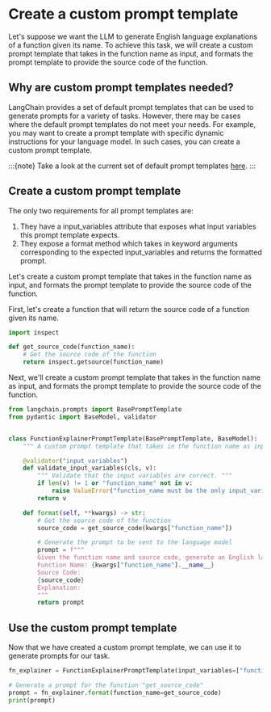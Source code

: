 # Create a custom prompt template

Let's suppose we want the LLM to generate English language explanations of a function given its name. To achieve this task, we will create a custom prompt template that takes in the function name as input, and formats the prompt template to provide the source code of the function.

## Why are custom prompt templates needed?

LangChain provides a set of default prompt templates that can be used to generate prompts for a variety of tasks. However, there may be cases where the default prompt templates do not meet your needs. For example, you may want to create a prompt template with specific dynamic instructions for your language model. In such cases, you can create a custom prompt template.

:::{note}
Take a look at the current set of default prompt templates [here](../getting_started.md).
:::
<!-- TODO(shreya): Add correct link here. -->

## Create a custom prompt template

The only two requirements for all prompt templates are:

1. They have a input_variables attribute that exposes what input variables this prompt template expects.
2. They expose a format method which takes in keyword arguments corresponding to the expected input_variables and returns the formatted prompt.

Let's create a custom prompt template that takes in the function name as input, and formats the prompt template to provide the source code of the function.

First, let's create a function that will return the source code of a function given its name.

```python
import inspect

def get_source_code(function_name):
    # Get the source code of the function
    return inspect.getsource(function_name)
```

Next, we'll create a custom prompt template that takes in the function name as input, and formats the prompt template to provide the source code of the function.

```python
from langchain.prompts import BasePromptTemplate
from pydantic import BaseModel, validator


class FunctionExplainerPromptTemplate(BasePromptTemplate, BaseModel):
    """ A custom prompt template that takes in the function name as input, and formats the prompt template to provide the source code of the function. """

    @validator("input_variables")
    def validate_input_variables(cls, v):
        """ Validate that the input variables are correct. """
        if len(v) != 1 or "function_name" not in v:
            raise ValueError("function_name must be the only input_variable.")
        return v

    def format(self, **kwargs) -> str:
        # Get the source code of the function
        source_code = get_source_code(kwargs["function_name"])

        # Generate the prompt to be sent to the language model
        prompt = f"""
        Given the function name and source code, generate an English language explanation of the function.
        Function Name: {kwargs["function_name"].__name__}
        Source Code:
        {source_code}
        Explanation:
        """
        return prompt
```

## Use the custom prompt template

Now that we have created a custom prompt template, we can use it to generate prompts for our task.

```python
fn_explainer = FunctionExplainerPromptTemplate(input_variables=["function_name"])

# Generate a prompt for the function "get_source_code"
prompt = fn_explainer.format(function_name=get_source_code)
print(prompt)
```
